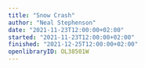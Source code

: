 ```yaml
---
title: "Snow Crash"
author: "Neal Stephenson"
date: "2021-11-23T12:00:00+02:00"
started: "2021-11-23T12:00:00+02:00"
finished: "2021-12-25T12:00:00+02:00"
openlibraryID: OL38501W
---
```

